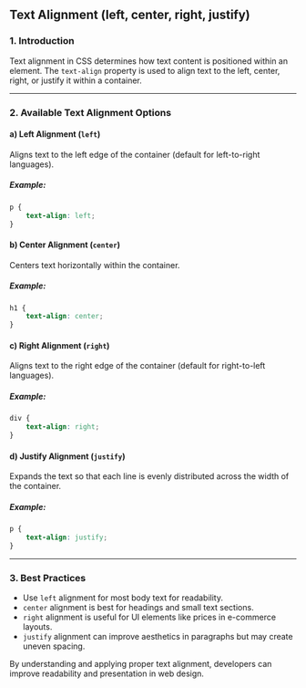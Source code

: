 ## **Text Alignment (left, center, right, justify)**

### **1. Introduction**

Text alignment in CSS determines how text content is positioned within an element. The `text-align` property is used to align text to the left, center, right, or justify it within a container.

---

### **2. Available Text Alignment Options**

#### **a) Left Alignment (`left`)**

Aligns text to the left edge of the container (default for left-to-right languages).

##### **Example:**

```css
p {
    text-align: left;
}
```

#### **b) Center Alignment (`center`)**

Centers text horizontally within the container.

##### **Example:**

```css
h1 {
    text-align: center;
}
```

#### **c) Right Alignment (`right`)**

Aligns text to the right edge of the container (default for right-to-left languages).

##### **Example:**

```css
div {
    text-align: right;
}
```

#### **d) Justify Alignment (`justify`)**

Expands the text so that each line is evenly distributed across the width of the container.

##### **Example:**

```css
p {
    text-align: justify;
}
```

---

### **3. Best Practices**

- Use `left` alignment for most body text for readability.
- `center` alignment is best for headings and small text sections.
- `right` alignment is useful for UI elements like prices in e-commerce layouts.
- `justify` alignment can improve aesthetics in paragraphs but may create uneven spacing.

By understanding and applying proper text alignment, developers can improve readability and presentation in web design.
